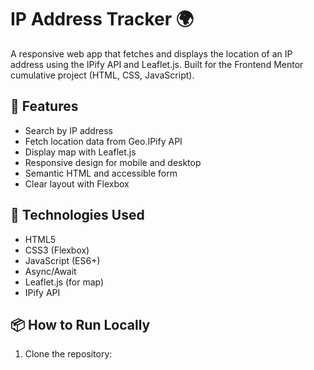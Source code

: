 # IP Address Tracker 🌍

A responsive web app that fetches and displays the location of an IP address using the IPify API and Leaflet.js. Built for the Frontend Mentor cumulative project (HTML, CSS, JavaScript).

## 🧠 Features

- Search by IP address
- Fetch location data from Geo.IPify API
- Display map with Leaflet.js
- Responsive design for mobile and desktop
- Semantic HTML and accessible form
- Clear layout with Flexbox

## 🚀 Technologies Used

- HTML5
- CSS3 (Flexbox)
- JavaScript (ES6+)
- Async/Await
- Leaflet.js (for map)
- IPify API

## 📦 How to Run Locally

1. Clone the repository:
```bash

